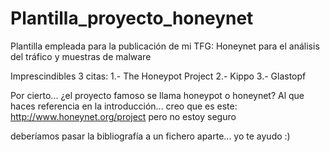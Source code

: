 # Plantilla_proyecto_honeynet
Plantilla empleada para la publicación de mi TFG: Honeynet para el análisis del tráfico y muestras de malware

Imprescindibles 3 citas:
	1.- The Honeypot Project
	2.- Kippo
	3.- Glastopf

Por cierto... ¿el proyecto famoso se llama honeypot o honeynet? Al que haces referencia en la introducción... creo que es este: http://www.honeynet.org/project pero no estoy seguro

deberíamos pasar la bibliografía a un fichero aparte... yo te ayudo :)
